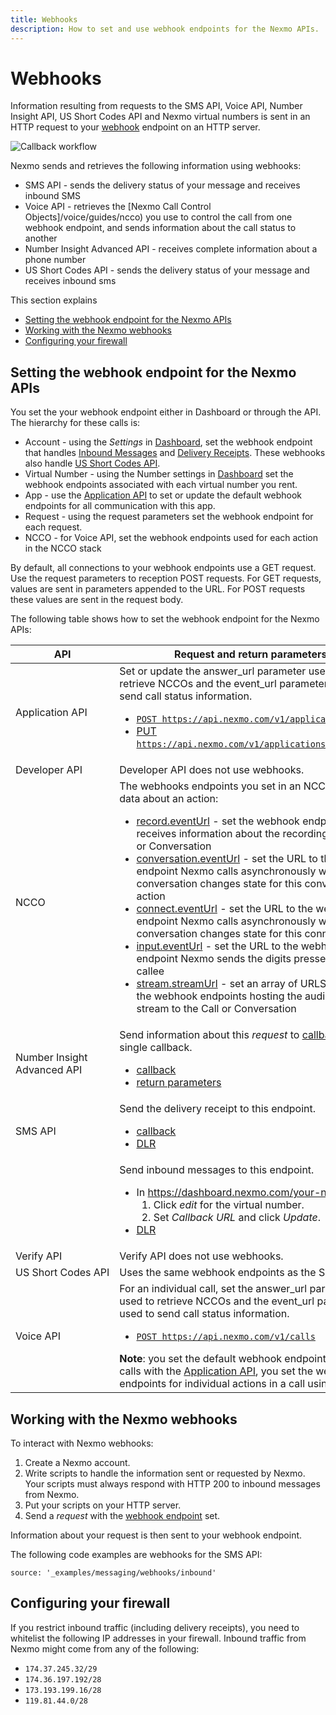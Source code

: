 ```yaml
---
title: Webhooks
description: How to set and use webhook endpoints for the Nexmo APIs.
---
```


# Webhooks

Information resulting from requests to the SMS API, Voice API, Number Insight API, US Short Codes API and Nexmo virtual numbers is sent in an HTTP request to your [webhook](https://en.wikipedia.org/wiki/Webhook) endpoint on an HTTP server.

![Callback workflow](/assets/images/workflow_callbacks.svg)

Nexmo sends and retrieves the following information using webhooks:

* SMS API - sends the delivery status of your message and receives inbound SMS
* Voice API - retrieves the [Nexmo Call Control Objects]/voice/guides/ncco) you use to control the call from one webhook endpoint, and sends information about the call status to another
* Number Insight Advanced API - receives complete information about a phone number
* US Short Codes API - sends the delivery status of your message and receives inbound sms

This section explains

* [Setting the webhook endpoint for the Nexmo APIs](#setting-the-webhook-endpoint-for-the-nexmo-apis)
* [Working with the Nexmo webhooks](#working-with-the-nexmo-webhooks)
* [Configuring your firewall](#configuring-your-firewall)

## Setting the webhook endpoint for the Nexmo APIs

You set the your webhook endpoint either in Dashboard or through the API. The hierarchy for these calls is:

* Account - using the *Settings* in [Dashboard](https://dashboard.nexmo.com ), set the webhook endpoint that handles [Inbound Messages](/api/sms#inbound) and [Delivery Receipts](/api/sms#delivery_receipt). These webhooks also handle [US Short Codes API](/messaging/us-short-codes/overview).
* Virtual Number - using the Number settings in [Dashboard](https://dashboard.nexmo.com) set the webhook endpoints associated with each virtual number you rent.
* App - use the [Application API](https://docs.nexmo.com/tools/application-api) to set or update the default webhook endpoints for all communication with this app.
* Request - using the request parameters set the webhook endpoint for each request.
* NCCO - for Voice API, set the webhook endpoints used for each action in the NCCO stack

By default, all connections to your webhook endpoints use a GET request. Use the request parameters to reception POST requests. For GET requests, values are sent in parameters appended to the URL. For POST requests these values are sent in the request body.

The following table shows how to set the webhook endpoint for the Nexmo APIs:

API | Request and return parameters
-- | --
Application API | Set or update the answer_url parameter used to retrieve NCCOs and the event_url parameter used to send call status information. <ul><li>[`POST https://api.nexmo.com/v1/applications`](https://docs.nexmo.com/tools/application-api/api-reference#create)</li><li>[PUT `https://api.nexmo.com/v1/applications/{app_uuid}`](https://docs.nexmo.com/tools/application-api/api-reference#update)</li></ul></ul>
Developer API | Developer API does not use webhooks.
NCCO |  The webhooks endpoints you set in an NCCO receive data about an action: <ul><li>[record.eventUrl](/voice/guides/ncco-reference#record) - set the webhook endpoint that receives information about the recording for a Call or Conversation</li><li>[conversation.eventUrl](/voice/guides/ncco-reference#conversation) - set the URL to the webhook endpoint Nexmo calls asynchronously when a conversation changes state for this conversation action</li><li>[connect.eventUrl](/voice/guides/ncco-reference#connect) - set the URL to the webhook endpoint Nexmo calls asynchronously when a conversation changes state for this connect action</li><li>[input.eventUrl](/voice/guides/ncco-reference#input) - set the URL to the webhook endpoint Nexmo sends the digits pressed by the callee</li><li>[stream.streamUrl](/voice/guides/ncco-reference#stream) - set an array of URLS  pointing to the webhook endpoints hosting the audio file to stream to the Call or Conversation</li></ul> |
Number Insight Advanced API  | Send information about this *request* to [callback](https://docs.nexmo.com/number-insight/advanced-async/api-reference#callback) in a single callback. <ul><li>[callback ](https://docs.nexmo.com/number-insight/advanced-async/api-reference#callback) </li><li>[return parameters ](https://docs.nexmo.com/number-insight/advanced-async/api-reference#ni-return-parameters ) </li></ul>  
SMS API | Send the delivery receipt to this endpoint. <ul><li>[callback](/api/sms#callback)</li><li>[DLR ](/api/sms#delivery_receipt) </li></ul>  
&nbsp; | Send inbound messages to this endpoint. <ul><li>In https://dashboard.nexmo.com/your-numbers: <ol><li>Click *edit* for the virtual number.</li><li>Set *Callback URL* and click *Update*.</li></ol></li><li>[DLR ](/api/sms#delivery_receipt)</li></ul>
Verify API | Verify API does not use webhooks.
<span style="white-space:nowrap;">US Short Codes API</span> | Uses the same webhook endpoints as the SMS API.
Voice API | For an individual call, set the answer_url parameter used to retrieve NCCOs and the event_url parameter used to send call status information. <ul><li> [`POST https://api.nexmo.com/v1/calls`](/api/voice#create-an-outbound-call) </li></ul> **Note**: you set the default webhook endpoints for all calls with the [Application API](#application_api), you set the webhook endpoints for individual actions in a call using  [NCCO](#ncco)s. |


## Working with the Nexmo webhooks

To interact with Nexmo webhooks:

1. Create a Nexmo account.
2. Write scripts to handle the information sent or requested by Nexmo. Your scripts must always respond with HTTP 200 to inbound messages from Nexmo.
3. Put your scripts on your HTTP server.
4. Send a *request* with the [webhook endpoint](#setting) set.

Information about your request is then sent to your webhook endpoint.

The following code examples are webhooks for the SMS API:

```tabbed_examples
source: '_examples/messaging/webhooks/inbound'
```

## Configuring your firewall
If you restrict inbound traffic (including delivery receipts), you need to whitelist the following IP addresses in your firewall. Inbound traffic from Nexmo might come from any of the following:

* `174.37.245.32/29`
* `174.36.197.192/28`
* `173.193.199.16/28`
* `119.81.44.0/28`
